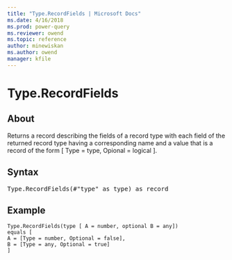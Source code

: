 ```yaml
---
title: "Type.RecordFields | Microsoft Docs"
ms.date: 4/16/2018
ms.prod: power-query
ms.reviewer: owend
ms.topic: reference
author: minewiskan
ms.author: owend
manager: kfile
---
```

# Type.RecordFields

  
## About  
Returns a record describing the fields of a record type with each field of the returned record type having a corresponding name and a value that is a record of the form [ Type = type, Opional = logical ].  
  
## Syntax

<pre>
Type.RecordFields(#"type" as type) as record  
</pre> 
  
## Example  
  
```powerquery-m
Type.RecordFields(type [ A = number, optional B = any])  
equals [  
A = [Type = number, Optional = false],  
B = [Type = any, Optional = true]  
]  
```  
